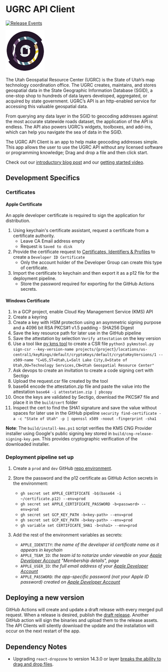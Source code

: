 # UGRC API Client

[![Release Events](https://github.com/agrc/api-client/actions/workflows/release.yml/badge.svg)](https://github.com/agrc/api-client/actions/workflows/release.yml)

<img src="https://github.com/agrc/api-client/blob/main/src/assets/logo.svg" width="125px" />

The Utah Geospatial Resource Center (UGRC) is the State of Utah’s map technology coordination office. The UGRC creates, maintains, and stores geospatial data in the State Geographic Information Database (SGID), a one-stop shop to hundreds of data layers developed, aggregated, or acquired by state government. UGRC’s API is an http-enabled service for accessing this valuable geospatial data.

From querying any data layer in the SGID to geocoding addresses against the most accurate statewide roads dataset, the application of the API is endless. The API also powers UGRC’s widgets, toolboxes, and add-ins, which can help you navigate the sea of data in the SGID.

The UGRC API Client is an app to help make geocoding addresses simple. This app allows the user to use the UGRC API without any licensed software or programming knowledge; Drag and drop a file and then click start.

Check out our [introductory blog post](https://gis.utah.gov/blog/2021-11-29-introducing-the-official-ugrc-api-client/) and our [getting started video](https://www.youtube.com/watch?v=BSmQ_9E0cVE).

## Development Specifics

### Certificates

#### Apple Certificate

An apple developer certificate is required to sign the application for distribution.

1. Using keychain's certificate assistant, request a certificate from a certificate authority.
   - Leave CA Email address empty
   - Request is `Saved to disk`
1. Provide the certificate request to [Certificates, Identifiers & Profiles](https://developer.apple.com/account/resources/certificates/add) to create a `Developer ID Certificate`
   - Only the account holder of the Developer Group can create this type of certificate.
1. Import the certificate to keychain and then export it as a p12 file for the deployment pipeline.
   - Store the password required for exporting for the GitHub Actions secrets.

#### Windows Certificate

1. In a GCP project, enable Cloud Key Management Service (KMS) API
1. Create a keyring
1. Create a key with HSM protection using an asymmetric signing purpose and a 4096 bit RSA PKCS#1 v1.5 padding - SHA256 Digest
1. Save the key resource path for later use in the GitHub pipeline
1. Save the attestation by selection `Verify attestation` on the key version
1. Use a tool like [py kms tool](https://github.com/icedevml/pykmstool/) to create a CSR file
   `python3 pykmstool.py sign-csr --key-version-name projects/{project}/locations/us-central1/keyRings/default/cryptoKeys/default/cryptoKeyVersions/1 --x509-name "C=US,ST=Utah,L=Salt Lake City,O=State of Utah,OU=Technology Services,CN=Utah Geospatial Resource Center"`
1. Ask devops to create an invitation to create a code signing cert with Sectigo
1. Upload the request.csr file created by the tool
1. base64 encode the attestation.zip file and paste the value into the attestation
   `base64 -i attestation.zip | pbcopy`
1. Once the keys are validated by Sectigo, download the PKCS#7 file and place it in the `build/cert` folder
1. Inspect the cert to find the SHA1 signature and save the value without spaces for later use in the GitHub pipeline
   `security find-certificate -a -c "State of Utah" -p | openssl x509 -noout -fingerprint -sha1`

**Note**: The `build/install-kms.ps1` script verifies the KMS CNG Provider installer using Google's public signing key stored in `build/cng-release-signing-key.pem`. This provides cryptographic verification of the downloaded installer.

### Deployment pipeline set up

1. Create a `prod` and `dev` GitHub [repo environment](https://github.com/agrc/api-client/settings/environments).
1. Store the password and the p12 certificate as GitHub Action secrets in the environment:

   - `gh secret set APPLE_CERTIFICATE -b$(base64 -i ~/certificate.p12) --env=prod`
   - `gh secret set APPLE_CERTIFICATE_PASSWORD -b<password> --env=prod`
   - `gh secret set GCP_KEY_PATH -b<key-path> --env=prod`
   - `gh secret set GCP_KEY_PATH -b<key-path> --env=prod`
   - `gh variable set CERTIFICATE_SHA1 -b<sha1> --env=prod`

1. Add the rest of the environment variables as secrets:
   - `APPLE_IDENTITY`: _the name of the developer id certificate name as it appears in keychain_
   - `APPLE_TEAM_ID`: _the team id to notarize under viewable on your [Apple Developer Account](https://developer.apple.com/account) "Membership details", page_
   - `APPLE_USER_ID`: _the full email address of your [Apple Developer Account](https://developer.apple.com/account)_
   - `APPLE_PASSWORD`: _the app-specific password (not your Apple ID password) created on [Apple Developer Account](https://appleid.apple.com/account/manage)_

## Deploying a new version

GitHub Actions will create and update a draft release with every merged pull request. When a release is desired, publish the [draft release](https://github.com/agrc/api-client/releases). Another GitHub action will sign the binaries and upload them to the release assets. The API Clients will silently download the update and the installation will occur on the next restart of the app.

## Dependency Notes

- Upgrading `react-dropzone` to version 14.3.0 or layer [breaks the ability to drag and drop files](https://github.com/react-dropzone/react-dropzone/issues/1411).
